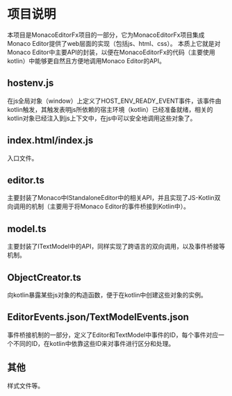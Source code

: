 # 项目说明
本项目是MonacoEditorFx项目的一部分，它为MonacoEditorFx项目集成Monaco Editor提供了web层面的实现（包括js、html、css）。
本质上它就是对Monaco Editor中主要API的封装，以便在MonacoEditorFx的代码（主要使用kotlin）中能够更自然且方便地调用Monaco Editor的API。

## hostenv.js
在js全局对象（window）上定义了HOST_ENV_READY_EVENT事件，该事件由kotlin触发，其触发表明js所依赖的宿主环境（kotlin）已经准备就绪，相关的kotlin对象已经注入到js上下文中，在js中可以安全地调用这些对象了。

## index.html/index.js
入口文件。

## editor.ts
主要封装了Monaco中IStandaloneEditor中的相关API，并且实现了JS-Kotlin双向调用的机制（主要用于将Monaco Editor的事件桥接到Kotlin中）。

## model.ts
主要封装了ITextModel中的API，同样实现了跨语言的双向调用，以及事件桥接等机制。

## ObjectCreator.ts
向kotlin暴露某些js对象的构造函数，便于在kotlin中创建这些对象的实例。

## EditorEvents.json/TextModelEvents.json
事件桥接机制的一部分，定义了Editor和TextModel中事件的ID，每个事件对应一个不同的ID，在kotlin中依靠这些ID来对事件进行区分和处理。

## 其他
样式文件等。